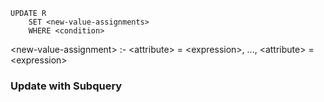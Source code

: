```
UPDATE R
	SET <new-value-assignments>
	WHERE <condition>
```

\<new-value-assignment> :- \<attribute> = \<expression>, ...,  \<attribute> = \<expression>

### Update with Subquery



